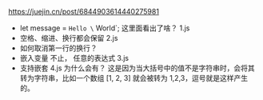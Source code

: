 https://juejin.cn/post/6844903614440275981

- let message = `Hello \` World`; 这里面看出了啥？ 1.js
- 空格、缩进、换行都会保留 2.js
- 如何取消第一行的换行？
- 嵌入变量 不止， 任意的表达式 3.js
- 支持嵌套 4.js
  为什么会有？
  这是因为当大括号中的值不是字符串时，会将其转为字符串，比如一个数组 [1, 2, 3] 就会被转为 1,2,3，逗号就是这样产生的。
  
